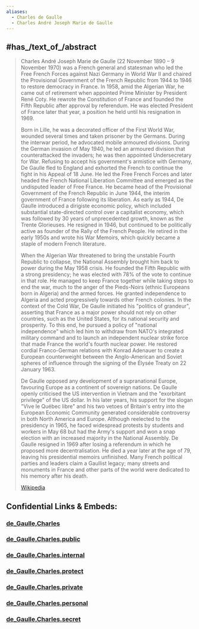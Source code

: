 ```yaml
---
aliases:
  - Charles de Gaulle
  - Charles André Joseph Marie de Gaulle
---
```



## #has_/text_of_/abstract 

> Charles André Joseph Marie de Gaulle (22 November 1890 – 9 November 1970) 
> was a French general and statesman 
> who led the Free French Forces against Nazi Germany in World War II 
> and chaired the Provisional Government of the French Republic from 1944 to 1946 
> to restore democracy in France. 
> In 1958, amid the Algerian War, he came out of retirement when appointed Prime Minister by President René Coty. He rewrote the Constitution of France and founded the Fifth Republic after approval by referendum. He was elected President of France later that year, a position he held until his resignation in 1969.
>
> Born in Lille, he was a decorated officer of the First World War, wounded several times and taken prisoner by the Germans. During the interwar period, he advocated mobile armoured divisions. During the German invasion of May 1940, he led an armoured division that counterattacked the invaders; he was then appointed Undersecretary for War. Refusing to accept his government's armistice with Germany, De Gaulle fled to England and exhorted the French to continue the fight in his Appeal of 18 June. He led the Free French Forces and later headed the French National Liberation Committee and emerged as the undisputed leader of Free France. He became head of the Provisional Government of the French Republic in June 1944, the interim government of France following its liberation. As early as 1944, De Gaulle introduced a dirigiste economic policy, which included substantial state-directed control over a capitalist economy, which was followed by 30 years of unprecedented growth, known as the Trente Glorieuses. He resigned in 1946, but continued to be politically active as founder of the Rally of the French People. He retired in the early 1950s and wrote his War Memoirs, which quickly became a staple of modern French literature.
>
> When the Algerian War threatened to bring the unstable Fourth Republic to collapse, the National Assembly brought him back to power during the May 1958 crisis. He founded the Fifth Republic with a strong presidency; he was elected with 78% of the vote to continue in that role. He managed to keep France together while taking steps to end the war, much to the anger of the Pieds-Noirs (ethnic Europeans born in Algeria) and the armed forces. He granted independence to Algeria and acted progressively towards other French colonies. In the context of the Cold War, De Gaulle initiated his "politics of grandeur", asserting that France as a major power should not rely on other countries, such as the United States, for its national security and prosperity. To this end, he pursued a policy of "national independence" which led him to withdraw from NATO's integrated military command and to launch an independent nuclear strike force that made France the world's fourth nuclear power. He restored cordial Franco-German relations with Konrad Adenauer to create a European counterweight between the Anglo-American and Soviet spheres of influence through the signing of the Élysée Treaty on 22 January 1963.
>
> De Gaulle opposed any development of a supranational Europe, favouring Europe as a continent of sovereign nations. De Gaulle openly criticised the US intervention in Vietnam and the "exorbitant privilege" of the US dollar. In his later years, his support for the slogan "Vive le Québec libre" and his two vetoes of Britain's entry into the European Economic Community generated considerable controversy in both North America and Europe. Although reelected to the presidency in 1965, he faced widespread protests by students and workers in May 68 but had the Army's support and won a snap election with an increased majority in the National Assembly. De Gaulle resigned in 1969 after losing a referendum in which he proposed more decentralisation. He died a year later at the age of 79, leaving his presidential memoirs unfinished. Many French political parties and leaders claim a Gaullist legacy; many streets and monuments in France and other parts of the world were dedicated to his memory after his death.
>
> [Wikipedia](https://en.wikipedia.org/wiki/Charles%20de%20Gaulle)




## Confidential Links & Embeds: 

### [de_Gaulle,Charles](/_Standards/bio/People/Leader/Modern_Leaders/de_Gaulle,Charles.md) 

### [de_Gaulle,Charles.public](/_public/bio/People/Leader/Modern_Leaders/de_Gaulle,Charles.public.md) 

### [de_Gaulle,Charles.internal](/_internal/bio/People/Leader/Modern_Leaders/de_Gaulle,Charles.internal.md) 

### [de_Gaulle,Charles.protect](/_protect/bio/People/Leader/Modern_Leaders/de_Gaulle,Charles.protect.md) 

### [de_Gaulle,Charles.private](/_private/bio/People/Leader/Modern_Leaders/de_Gaulle,Charles.private.md) 

### [de_Gaulle,Charles.personal](/_personal/bio/People/Leader/Modern_Leaders/de_Gaulle,Charles.personal.md) 

### [de_Gaulle,Charles.secret](/_secret/bio/People/Leader/Modern_Leaders/de_Gaulle,Charles.secret.md)

